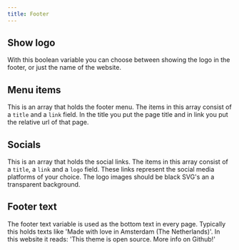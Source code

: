 ```yaml
---
title: Footer
---
```


## Show logo

With this boolean variable you can choose between showing the logo in the footer, or just the name of the website.

## Menu items

This is an array that holds the footer menu. The items in this array consist of a `title` and a `link` field. In the title you put the page title and in link you put the relative url of that page.

## Socials

This is an array that holds the social links. The items in this array consist of a `title`, a `link` and a `logo` field. These links represent the social media platforms of your choice. The logo images should be black SVG's an a transparent background.

## Footer text

The footer text variable is used as the bottom text in every page. Typically this holds texts like 'Made with love in Amsterdam (The Netherlands)'. In this website it reads: 'This theme is open source. More info on Github!'